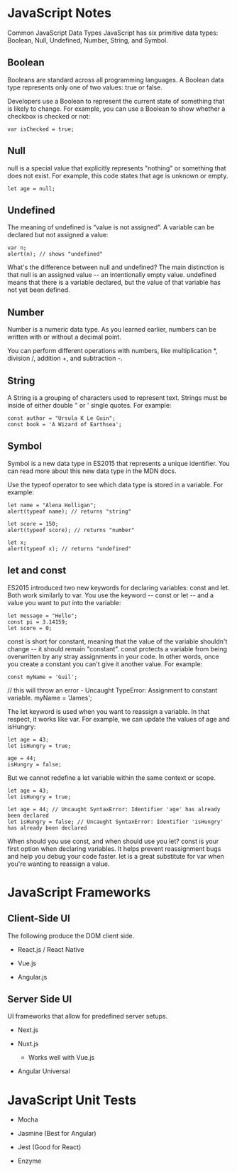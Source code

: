 # **JavaScript Notes**

Common JavaScript Data Types
JavaScript has six primitive data types: Boolean, Null, Undefined, Number, String, and Symbol.

## **Boolean**

Booleans are standard across all programming languages. A Boolean data type represents only one of two values: true or false.

Developers use a Boolean to represent the current state of something that is likely to change. For example, you can use a Boolean to show whether a checkbox is checked or not:

    var isChecked = true;

## **Null**

null is a special value that explicitly represents "nothing" or something that does not exist. For example, this code states that age is unknown or empty.

    let age = null;

## **Undefined**
The meaning of undefined is “value is not assigned”. A variable can be declared but not assigned a value:

    var n;
    alert(n); // shows "undefined"

What's the difference between null and undefined?
The main distinction is that null is an assigned value -- an intentionally empty value. undefined means that there is a variable declared, but the value of that variable has not yet been defined.

## **Number**

Number is a numeric data type. As you learned earlier, numbers can be written with or without a decimal point.

You can perform different operations with numbers, like multiplication *, division /, addition +, and subtraction -.

## **String**

A String is a grouping of characters used to represent text. Strings must be inside of either double " or ' single quotes. For example:

    const author = "Ursula K Le Guin";
    const book = 'A Wizard of Earthsea';

## **Symbol**

Symbol is a new data type in ES2015 that represents a unique identifier. You can read more about this new data type in the MDN docs.

Use the typeof operator to see which data type is stored in a variable.
For example:

    let name = "Alena Holligan";
    alert(typeof name); // returns "string"

    let score = 150;
    alert(typeof score); // returns "number"

    let x;
    alert(typeof x); // returns "undefined"











## **let and const**

ES2015 introduced two new keywords for declaring variables: const and let. Both work similarly to var. You use the keyword -- const or let -- and a value you want to put into the variable:

    let message = "Hello";
    const pi = 3.14159;
    let score = 0;

const is short for constant, meaning that the value of the variable shouldn't change -- it should remain "constant". const protects a variable from being overwritten by any stray assignments in your code. In other words, once you create a constant you can't give it another value. For example:

    const myName = 'Guil';

// this will throw an error - Uncaught TypeError: Assignment to constant variable.
myName = 'James';

The let keyword is used when you want to reassign a variable. In that respect, it works like var. For example, we can update the values of age and isHungry:

    let age = 43;
    let isHungry = true;

    age = 44;
    isHungry = false;

But we cannot redefine a let variable within the same context or scope.

    let age = 43;
    let isHungry = true;

    let age = 44; // Uncaught SyntaxError: Identifier 'age' has already been declared
    let isHungry = false; // Uncaught SyntaxError: Identifier 'isHungry' has already been declared

When should you use const, and when should use you let?
const is your first option when declaring variables. It helps prevent reassignment bugs and help you debug your code faster. let is a great substitute for var when you're wanting to reassign a value.

# **JavaScript Frameworks**

## **Client-Side UI**

The following produce the DOM client side.

- React.js / React Native

- Vue.js

- Angular.js

## **Server Side UI**

UI frameworks that allow for predefined server setups.

- Next.js

- Nuxt.js
    - Works well with Vue.js

- Angular Universal

# **JavaScript Unit Tests**

- Mocha

- Jasmine (Best for Angular)

- Jest (Good for React)

- Enzyme